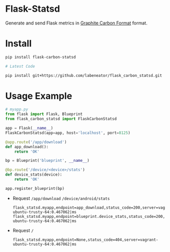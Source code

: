 # Flask-Statsd

Generate and send Flask metrics in [Graphite Carbon Format](https://github.com/influxdata/telegraf/tree/master/plugins/inputs/statsd#influx-statsd) format.


# Install
```bash
pip install flask-carbon-statsd

# Latest Code

pip install git+https://github.com/labeneator/flask_carbon_statsd.git
```


# Usage Example
```python
# myapp.py
from flask import Flask, Blueprint
from flask_carbon_statsd import FlaskCarbonStatsd

app = Flask(__name__)
FlaskCarbonStatsd(app=app, host='localhost', port=8125)

@app.route('/app/download')
def app_download():
    return 'OK'

bp = Blueprint('blueprint', __name__)

@bp.route('/device/<device>/stats')
def device_stats(device):
    return 'OK'

app.register_blueprint(bp)
```

* Request `/app/download` `/device/android/stats`

    ```
    flask_statsd.myapp,endpoint=app_download,status_code=200,server=vagrant-ubuntu-trusty-64:0.467062|ms
    flask_statsd.myapp,endpoint=blueprint.device_stats,status_code=200,server=vagrant-ubuntu-trusty-64:0.467062|ms
    ```

* Request `/`

    ```
    flask_statsd.myapp,endpoint=None,status_code=404,server=vagrant-ubuntu-trusty-64:0.467062|ms
    ```
